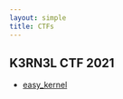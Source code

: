 ```yaml
---
layout: simple
title: CTFs
---
```



## K3RN3L CTF 2021
+ [easy_kernel](/ctf/K3RN3L2021/easy_kernel)

